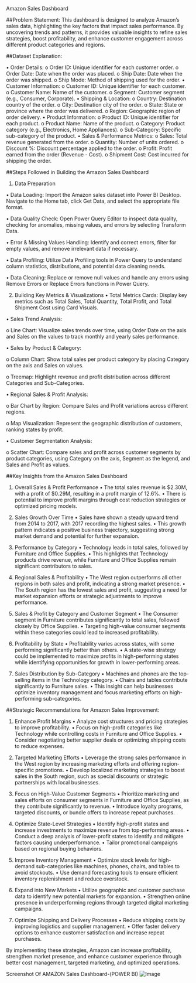 Amazon Sales Dashboard


##Problem Statement:
This dashboard is designed to analyze Amazon’s sales data, highlighting the key factors that impact sales performance. By uncovering trends and patterns, it provides valuable insights to refine sales strategies, boost profitability, and enhance customer engagement across different product categories and regions.

##Dataset Explanation:

•	Order Details:
o	Order ID: Unique identifier for each customer order.
o	Order Date: Date when the order was placed.
o	Ship Date: Date when the order was shipped.
o	Ship Mode: Method of shipping used for the order.
•	Customer Information:
o	Customer ID: Unique identifier for each customer.
o	Customer Name: Name of the customer.
o	Segment: Customer segment (e.g., Consumer, Corporate).
•	Shipping & Location:
o	Country: Destination country of the order.
o	City: Destination city of the order.
o	State: State or province where the order was delivered.
o	Region: Geographic region of order delivery.
•	Product Information:
o	Product ID: Unique identifier for each product.
o	Product Name: Name of the product.
o	Category: Product category (e.g., Electronics, Home Appliances).
o	Sub-Category: Specific sub-category of the product.
•	Sales & Performance Metrics:
o	Sales: Total revenue generated from the order.
o	Quantity: Number of units ordered.
o	Discount %: Discount percentage applied to the order.
o	Profit: Profit earned from the order (Revenue - Cost).
o	Shipment Cost: Cost incurred for shipping the order.



##Steps Followed in Building the Amazon Sales Dashboard

1. Data Preparation

•	Data Loading: Import the Amazon sales dataset into Power BI Desktop. Navigate to the Home tab, click Get Data, and select the appropriate file format.

•	Data Quality Check: Open Power Query Editor to inspect data quality, checking for anomalies, missing values, and errors by selecting Transform Data.

•	Error & Missing Values Handling: Identify and correct errors, filter for empty values, and remove irrelevant data if necessary.

•	Data Profiling: Utilize Data Profiling tools in Power Query to understand column statistics, distributions, and potential data cleaning needs.

•	Data Cleaning: Replace or remove null values and handle any errors using Remove Errors or Replace Errors functions in Power Query.

2. Building Key Metrics & Visualizations
•	Total Metrics Cards: Display key metrics such as Total Sales, Total Quantity, Total Profit, and Total Shipment Cost using Card Visuals.


•	Sales Trend Analysis:

o	Line Chart: Visualize sales trends over time, using Order Date on the axis and Sales on the values to track monthly and yearly sales performance.

•	Sales by Product & Category:

o	Column Chart: Show total sales per product category by placing Category on the axis and Sales on values.

o	Treemap: Highlight revenue and profit distribution across different Categories and Sub-Categories.

•	Regional Sales & Profit Analysis:

o	Bar Chart by Region: Compare Sales and Profit variations across different regions.

o	Map Visualization: Represent the geographic distribution of customers, ranking states by profit.

•	Customer Segmentation Analysis:

o	Scatter Chart: Compare sales and profit across customer segments by product categories, using Category on the axis, Segment as the legend, and Sales and Profit as values.


##Key Insights from the Amazon Sales Dashboard

1. Overall Sales & Profit Performance
•	The total sales revenue is $2.30M, with a profit of $0.29M, resulting in a profit margin of 12.6%.
•	There is potential to improve profit margins through cost reduction strategies or optimized pricing models.

2. Sales Growth Over Time
•	Sales have shown a steady upward trend from 2014 to 2017, with 2017 recording the highest sales.
•	This growth pattern indicates a positive business trajectory, suggesting strong market demand and potential for further expansion.

3. Performance by Category
•	Technology leads in total sales, followed by Furniture and Office Supplies.
•	This highlights that Technology products drive revenue, while Furniture and Office Supplies remain significant contributors to sales.

4. Regional Sales & Profitability
•	The West region outperforms all other regions in both sales and profit, indicating a strong market presence.
•	The South region has the lowest sales and profit, suggesting a need for market expansion efforts or strategic adjustments to improve performance.

5. Sales & Profit by Category and Customer Segment
•	The Consumer segment in Furniture contributes significantly to total sales, followed closely by Office Supplies.
•	Targeting high-value consumer segments within these categories could lead to increased profitability.

6. Profitability by State
•	Profitability varies across states, with some performing significantly better than others.
•	A state-wise strategy could be implemented to maximize profits in high-performing states while identifying opportunities for growth in lower-performing areas.

7. Sales Distribution by Sub-Category
•	Machines and phones are the top-selling items in the Technology category.
•	Chairs and tables contribute significantly to Furniture sales.
•	This insight can help businesses optimize inventory management and focus marketing efforts on high-performing sub-categories.

##Strategic Recommendations for Amazon Sales Improvement:

1. Enhance Profit Margins
•	Analyze cost structures and pricing strategies to improve profitability.
•	Focus on high-profit categories like Technology while controlling costs in Furniture and Office Supplies.
•	Consider negotiating better supplier deals or optimizing shipping costs to reduce expenses.

2. Targeted Marketing Efforts
•	Leverage the strong sales performance in the West region by increasing marketing efforts and offering region-specific promotions.
•	Develop localized marketing strategies to boost sales in the South region, such as special discounts or strategic partnerships with local businesses.

3. Focus on High-Value Customer Segments
•	Prioritize marketing and sales efforts on consumer segments in Furniture and Office Supplies, as they contribute significantly to revenue.
•	Introduce loyalty programs, targeted discounts, or bundle offers to increase repeat purchases.

4. Optimize State-Level Strategies
•	Identify high-profit states and increase investments to maximize revenue from top-performing areas.
•	Conduct a deep analysis of lower-profit states to identify and mitigate factors causing underperformance.
•	Tailor promotional campaigns based on regional buying behaviors.

5. Improve Inventory Management
•	Optimize stock levels for high-demand sub-categories like machines, phones, chairs, and tables to avoid stockouts.
•	Use demand forecasting tools to ensure efficient inventory replenishment and reduce overstock.

6. Expand into New Markets
•	Utilize geographic and customer purchase data to identify new potential markets for expansion.
•	Strengthen online presence in underperforming regions through targeted digital marketing campaigns.

7. Optimize Shipping and Delivery Processes
•	Reduce shipping costs by improving logistics and supplier management.
•	Offer faster delivery options to enhance customer satisfaction and increase repeat purchases.

By implementing these strategies, Amazon can increase profitability, strengthen market presence, and enhance customer experience through better cost management, targeted marketing, and optimized operations.

Screenshot Of AMAZON Sales Dashboard-(POWER BI)
![Image](https://github.com/user-attachments/assets/69364d12-820b-4ff8-b036-23244939f6cd)
